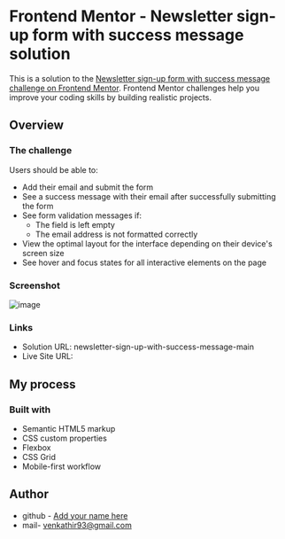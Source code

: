 # Frontend Mentor - Newsletter sign-up form with success message solution

This is a solution to the [Newsletter sign-up form with success message challenge on Frontend Mentor](https://www.frontendmentor.io/challenges/newsletter-signup-form-with-success-message-3FC1AZbNrv). Frontend Mentor challenges help you improve your coding skills by building realistic projects.

## Overview

### The challenge

Users should be able to:

- Add their email and submit the form
- See a success message with their email after successfully submitting the form
- See form validation messages if:
  - The field is left empty
  - The email address is not formatted correctly
- View the optimal layout for the interface depending on their device's screen size
- See hover and focus states for all interactive elements on the page

### Screenshot

![image](https://github.com/venkathir/Frontend-Mentor-Solutions/assets/147972319/a9701736-d186-464d-949b-16e871c7fbca)


### Links

- Solution URL: newsletter-sign-up-with-success-message-main
- Live Site URL:

## My process

### Built with

- Semantic HTML5 markup
- CSS custom properties
- Flexbox
- CSS Grid
- Mobile-first workflow

## Author

- github - [Add your name here](https://github.com/venkathir)
- mail- venkathir93@gmail.com
